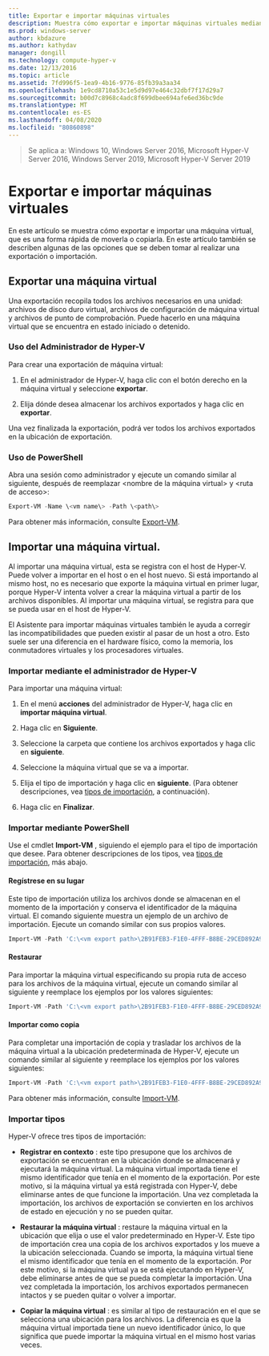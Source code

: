 ```yaml
---
title: Exportar e importar máquinas virtuales
description: Muestra cómo exportar e importar máquinas virtuales mediante el administrador de Hyper-V o Windows PowerShell.
ms.prod: windows-server
author: kbdazure
ms.author: kathydav
manager: dongill
ms.technology: compute-hyper-v
ms.date: 12/13/2016
ms.topic: article
ms.assetid: 7fd996f5-1ea9-4b16-9776-85fb39a3aa34
ms.openlocfilehash: 1e9cd8710a53c1e5d9d97e464c32dbf7f17d29a7
ms.sourcegitcommit: b00d7c8968c4adc8f699dbee694afe6ed36bc9de
ms.translationtype: MT
ms.contentlocale: es-ES
ms.lasthandoff: 04/08/2020
ms.locfileid: "80860898"
---
```

>Se aplica a: Windows 10, Windows Server 2016, Microsoft Hyper-V Server 2016, Windows Server 2019, Microsoft Hyper-V Server 2019

# <a name="export-and-import-virtual-machines"></a>Exportar e importar máquinas virtuales

En este artículo se muestra cómo exportar e importar una máquina virtual, que es una forma rápida de moverla o copiarla. En este artículo también se describen algunas de las opciones que se deben tomar al realizar una exportación o importación.

## <a name="export-a-virtual-machine"></a>Exportar una máquina virtual

Una exportación recopila todos los archivos necesarios en una unidad: archivos de disco duro virtual, archivos de configuración de máquina virtual y archivos de punto de comprobación. Puede hacerlo en una máquina virtual que se encuentra en estado iniciado o detenido.

### <a name="using-hyper-v-manager"></a>Uso del Administrador de Hyper-V

Para crear una exportación de máquina virtual:

1. En el administrador de Hyper-V, haga clic con el botón derecho en la máquina virtual y seleccione **exportar**.

2. Elija dónde desea almacenar los archivos exportados y haga clic en **exportar**.

Una vez finalizada la exportación, podrá ver todos los archivos exportados en la ubicación de exportación.

### <a name="using-powershell"></a>Uso de PowerShell

Abra una sesión como administrador y ejecute un comando similar al siguiente, después de reemplazar \<nombre de la máquina virtual\> y \<ruta de acceso\>:

```powershell
Export-VM -Name \<vm name\> -Path \<path\>
```

Para obtener más información, consulte [Export-VM](https://docs.microsoft.com/powershell/module/hyper-v/export-vm).

## <a name="import-a-virtual-machine"></a>Importar una máquina virtual. 

Al importar una máquina virtual, esta se registra con el host de Hyper-V. Puede volver a importar en el host o en el host nuevo. Si está importando al mismo host, no es necesario que exporte la máquina virtual en primer lugar, porque Hyper-V intenta volver a crear la máquina virtual a partir de los archivos disponibles. Al importar una máquina virtual, se registra para que se pueda usar en el host de Hyper-V.

El Asistente para importar máquinas virtuales también le ayuda a corregir las incompatibilidades que pueden existir al pasar de un host a otro. Esto suele ser una diferencia en el hardware físico, como la memoria, los conmutadores virtuales y los procesadores virtuales.

### <a name="import-using-hyper-v-manager"></a>Importar mediante el administrador de Hyper-V

Para importar una máquina virtual:

1. En el menú **acciones** del administrador de Hyper-V, haga clic en **importar máquina virtual**.

2. Haga clic en **Siguiente**.

3. Seleccione la carpeta que contiene los archivos exportados y haga clic en **siguiente**.

4. Seleccione la máquina virtual que se va a importar.

5. Elija el tipo de importación y haga clic en **siguiente**. (Para obtener descripciones, vea [tipos de importación](#import-types), a continuación).

6. Haga clic en **Finalizar**.

### <a name="import-using-powershell"></a>Importar mediante PowerShell

Use el cmdlet **Import-VM** , siguiendo el ejemplo para el tipo de importación que desee. Para obtener descripciones de los tipos, vea [tipos de importación](#import-types), más abajo. 

#### <a name="register-in-place"></a>Regístrese en su lugar

Este tipo de importación utiliza los archivos donde se almacenan en el momento de la importación y conserva el identificador de la máquina virtual. El comando siguiente muestra un ejemplo de un archivo de importación. Ejecute un comando similar con sus propios valores.

```powershell
Import-VM -Path 'C:\<vm export path>\2B91FEB3-F1E0-4FFF-B8BE-29CED892A95A.vmcx' 
```

#### <a name="restore"></a>Restaurar

Para importar la máquina virtual especificando su propia ruta de acceso para los archivos de la máquina virtual, ejecute un comando similar al siguiente y reemplace los ejemplos por los valores siguientes:

```powershell
Import-VM -Path 'C:\<vm export path>\2B91FEB3-F1E0-4FFF-B8BE-29CED892A95A.vmcx' -Copy -VhdDestinationPath 'D:\Virtual Machines\WIN10DOC' -VirtualMachinePath 'D:\Virtual Machines\WIN10DOC'
```

#### <a name="import-as-a-copy"></a>Importar como copia

Para completar una importación de copia y trasladar los archivos de la máquina virtual a la ubicación predeterminada de Hyper-V, ejecute un comando similar al siguiente y reemplace los ejemplos por los valores siguientes:

``` PowerShell
Import-VM -Path 'C:\<vm export path>\2B91FEB3-F1E0-4FFF-B8BE-29CED892A95A.vmcx' -Copy -GenerateNewId
```

Para obtener más información, consulte [Import-VM](https://docs.microsoft.com/powershell/module/hyper-v/import-vm).

### <a name="import-types"></a>Importar tipos

Hyper-V ofrece tres tipos de importación:

- **Registrar en contexto** : este tipo presupone que los archivos de exportación se encuentran en la ubicación donde se almacenará y ejecutará la máquina virtual. La máquina virtual importada tiene el mismo identificador que tenía en el momento de la exportación. Por este motivo, si la máquina virtual ya está registrada con Hyper-V, debe eliminarse antes de que funcione la importación. Una vez completada la importación, los archivos de exportación se convierten en los archivos de estado en ejecución y no se pueden quitar.

- **Restaurar la máquina virtual** : restaure la máquina virtual en la ubicación que elija o use el valor predeterminado en Hyper-V. Este tipo de importación crea una copia de los archivos exportados y los mueve a la ubicación seleccionada. Cuando se importa, la máquina virtual tiene el mismo identificador que tenía en el momento de la exportación. Por este motivo, si la máquina virtual ya se está ejecutando en Hyper-V, debe eliminarse antes de que se pueda completar la importación. Una vez completada la importación, los archivos exportados permanecen intactos y se pueden quitar o volver a importar.

- **Copiar la máquina virtual** : es similar al tipo de restauración en el que se selecciona una ubicación para los archivos. La diferencia es que la máquina virtual importada tiene un nuevo identificador único, lo que significa que puede importar la máquina virtual en el mismo host varias veces.

